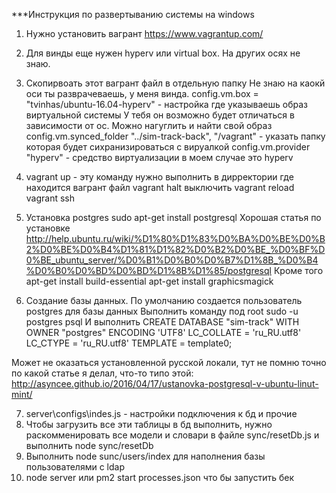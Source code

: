 ***Инструкция по развертыванию системы на windows

1. Нужно установить вагрант https://www.vagrantup.com/

2. Для винды еще нужен hyperv или virtual box. На других осях не знаю.

3. Скопирвоать этот вагрант файл в отдельную папку
Не знаю на каокй оси ты разврачеваешь, у меня винда.
config.vm.box = "tvinhas/ubuntu-16.04-hyperv" - настройка где указываешь образ виртуальной системы
У тебя он возможно будет отличаться в зависимости от ос. Можно нагуглить и найти свой образ
config.vm.synced_folder "../sim-track-back", "/vagrant" - указать папку которая будет сихранизироваться с вируалкой
config.vm.provider "hyperv" - средство виртуализации в моем случае это hyperv

4. vagrant up - эту команду нужно выполнить в дирректории где находится вагрант файл
vagrant halt выключить
vagrant reload
vagrant ssh

5. Установка postgres sudo apt-get install postgresql
Хорошая статья по установке http://help.ubuntu.ru/wiki/%D1%80%D1%83%D0%BA%D0%BE%D0%B2%D0%BE%D0%B4%D1%81%D1%82%D0%B2%D0%BE_%D0%BF%D0%BE_ubuntu_server/%D0%B1%D0%B0%D0%B7%D1%8B_%D0%B4%D0%B0%D0%BD%D0%BD%D1%8B%D1%85/postgresql
Кроме того
apt-get install build-essential
apt-get install graphicsmagick

6. Создание базы данных. По умолчанию создается пользователь postgres для базы данных
Выполнить команду под root
sudo -u postgres psql
И выполнить
CREATE DATABASE "sim-track"
  WITH OWNER "postgres"
  ENCODING 'UTF8'
  LC_COLLATE = 'ru_RU.utf8'
  LC_CTYPE = 'ru_RU.utf8'
  TEMPLATE = template0;

Может не оказаться установленной русской локали, тут не помню точно по какой статье я делал, что-то типо этой:
http://asyncee.github.io/2016/04/17/ustanovka-postgresql-v-ubuntu-linut-mint/

7. server\configs\indes.js - настройки подключения к бд и прочие
8. Чтобы загрузить все эти таблицы в бд выполнить, нужно раскомменировать все модели и словари в файле sync/resetDb.js и выполнить node sync/resetDb
9. Выполнить node sunc/users/index для наполнения базы пользователями с ldap
10. node server или pm2 start processes.json что бы запустить бек


